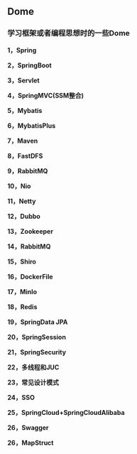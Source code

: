 ## Dome
### 学习框架或者编程思想时的一些Dome
 **1，Spring** 
 
 **2，SpringBoot** 

 **3，Servlet** 

 **4，SpringMVC(SSM整合)** 

 **5，Mybatis** 
 
 **6，MybatisPlus** 
 
 **7，Maven** 
 
 **8，FastDFS**
 
 **9，RabbitMQ**

 **10，Nio** 

 **11，Netty** 

 **12，Dubbo** 

 **13，Zookeeper** 

 **14，RabbitMQ** 

 **15，Shiro** 

 **16，DockerFile** 
 
 **17，MinIo** 
 
 **18，Redis** 
 
 **19，SpringData JPA** 
 
 **20，SpringSession** 
 
 **21，SpringSecurity** 
 
 **22，多线程和JUC** 
 
 **23，常见设计模式** 
 
 **24，SSO** 
 
 **25，SpringCloud+SpringCloudAlibaba**
 
 **26，Swagger**
 
  **26，MapStruct**
